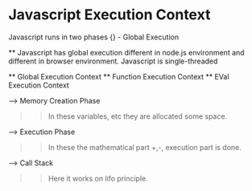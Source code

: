 # Javascript Execution Context
Javascript runs in two phases 
{}  - Global Execution 

** Javascript has global execution different in node.js environment and different in browser environment.
Javascript is single-threaded

** Global Execution Context
** Function Execution Context
** EVal Execution Context 

--> Memory Creation Phase
>> In these variables, etc they are allocated some space.

--> Execution Phase
>> In these the mathematical part +,-, execution part is done.

--> Call Stack
>> Here it works on lifo principle.